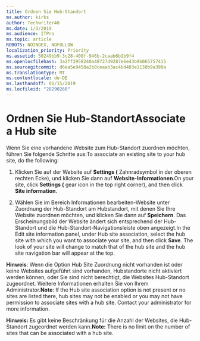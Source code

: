 ```yaml
---
title: Ordnen Sie Hub-Standort
ms.author: kirks
author: Techwriter40
ms.date: 1/3/2019
ms.audience: ITPro
ms.topic: article
ROBOTS: NOINDEX, NOFOLLOW
localization_priority: Priority
ms.assetid: 50249bb9-3c28-408f-946b-2caab6b1b9f4
ms.openlocfilehash: 3a2ff2958240a48727d9287e6e43b9b065757415
ms.sourcegitcommit: d6ea5e9458a2b8ceaab3ac4bd483e1130b9a398a
ms.translationtype: MT
ms.contentlocale: de-DE
ms.lasthandoff: 01/15/2019
ms.locfileid: "28290260"
---
```

# <a name="associate-a-hub-site"></a><span data-ttu-id="a76c8-102">Ordnen Sie Hub-Standort</span><span class="sxs-lookup"><span data-stu-id="a76c8-102">Associate a Hub site</span></span>

<span data-ttu-id="a76c8-103">Wenn Sie eine vorhandene Website zum Hub-Standort zuordnen möchten, führen Sie folgende Schritte aus:</span><span class="sxs-lookup"><span data-stu-id="a76c8-103">To associate an existing site to your hub site, do the following:</span></span>
  
1. <span data-ttu-id="a76c8-104">Klicken Sie auf der Website auf **Settings (** Zahnradsymbol in der oberen rechten Ecke), und klicken Sie dann auf **Website-Informationen**.</span><span class="sxs-lookup"><span data-stu-id="a76c8-104">On your site, click **Settings (** gear icon in the top right corner), and then click **Site information**.</span></span> 
    
2. <span data-ttu-id="a76c8-p101">Wählen Sie im Bereich Informationen bearbeiten-Website unter Zuordnung der Hub-Standort am Hubstandort, mit denen Sie Ihre Website zuordnen möchten, und klicken Sie dann auf **Speichern**. Das Erscheinungsbild der Website ändert sich entsprechend der Hub-Standort und die Hub-Standort-Navigationsleiste oben angezeigt.</span><span class="sxs-lookup"><span data-stu-id="a76c8-p101">In the Edit site information panel, under Hub site association, select the hub site with which you want to associate your site, and then click **Save**. The look of your site will change to match that of the hub site and the hub site navigation bar will appear at the top.</span></span> 
    
 <span data-ttu-id="a76c8-p102">**Hinweis**: Wenn die Option Hub Site Zuordnung nicht vorhanden ist oder keine Websites aufgeführt sind vorhanden, Hubstandorte nicht aktiviert werden können, oder Sie sind nicht berechtigt, die Websites Hub-Standort zugeordnet. Weitere Informationen erhalten Sie von Ihrem Administrator.</span><span class="sxs-lookup"><span data-stu-id="a76c8-p102">**Note**: If the Hub site association option is not present or no sites are listed there, hub sites may not be enabled or you may not have permission to associate sites with a hub site. Contact your administrator for more information.</span></span> 
  
 <span data-ttu-id="a76c8-109">**Hinweis:** Es gibt keine Beschränkung für die Anzahl der Websites, die Hub-Standort zugeordnet werden kann.</span><span class="sxs-lookup"><span data-stu-id="a76c8-109">**Note:** There is no limit on the number of sites that can be associated with a hub site.</span></span> 
  

